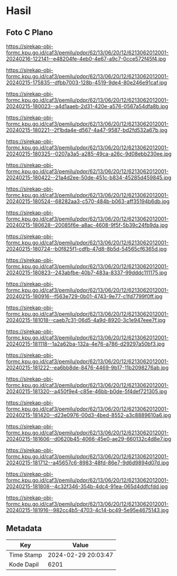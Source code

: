 # Hasil

## Foto C Plano

https://sirekap-obj-formc.kpu.go.id/caf3/pemilu/pdpr/62/13/06/20/12/6213062012001-20240216-122141--e48204fe-4eb0-4e67-a9c7-0cce572f45f4.jpg

https://sirekap-obj-formc.kpu.go.id/caf3/pemilu/pdpr/62/13/06/20/12/6213062012001-20240215-175835--dfbb7003-128b-4519-9de4-80e246e91caf.jpg

https://sirekap-obj-formc.kpu.go.id/caf3/pemilu/pdpr/62/13/06/20/12/6213062012001-20240215-180023--a4d1aaeb-2d31-420e-a576-0567a54dfa8b.jpg

https://sirekap-obj-formc.kpu.go.id/caf3/pemilu/pdpr/62/13/06/20/12/6213062012001-20240215-180221--2f1bda4e-d567-4a47-9587-bd2fd532a67b.jpg

https://sirekap-obj-formc.kpu.go.id/caf3/pemilu/pdpr/62/13/06/20/12/6213062012001-20240215-180325--0207a3a5-a285-49ca-a26c-9d08ebb230ee.jpg

https://sirekap-obj-formc.kpu.go.id/caf3/pemilu/pdpr/62/13/06/20/12/6213062012001-20240215-180422--21a4d2ee-50de-451c-b834-45285d459845.jpg

https://sirekap-obj-formc.kpu.go.id/caf3/pemilu/pdpr/62/13/06/20/12/6213062012001-20240215-180524--68282aa3-c570-484b-b063-aff35194b6db.jpg

https://sirekap-obj-formc.kpu.go.id/caf3/pemilu/pdpr/62/13/06/20/12/6213062012001-20240215-180628--20085f6e-a8ac-4608-9f5f-5b39c24fb9da.jpg

https://sirekap-obj-formc.kpu.go.id/caf3/pemilu/pdpr/62/13/06/20/12/6213062012001-20240215-180724--b0f825f1-cdfb-47d8-8b5d-54565cf6365d.jpg

https://sirekap-obj-formc.kpu.go.id/caf3/pemilu/pdpr/62/13/06/20/12/6213062012001-20240215-180823--243abfbe-40b7-483a-8337-99dddc111175.jpg

https://sirekap-obj-formc.kpu.go.id/caf3/pemilu/pdpr/62/13/06/20/12/6213062012001-20240215-180916--f563e729-0b01-4743-9e77-c1fd7799f0ff.jpg

https://sirekap-obj-formc.kpu.go.id/caf3/pemilu/pdpr/62/13/06/20/12/6213062012001-20240215-181018--caeb7c31-06d5-4a9d-8920-3c1e947eee7f.jpg

https://sirekap-obj-formc.kpu.go.id/caf3/pemilu/pdpr/62/13/06/20/12/6213062012001-20240215-181118--1a2a62ba-132a-4e76-a786-d29297a50bf3.jpg

https://sirekap-obj-formc.kpu.go.id/caf3/pemilu/pdpr/62/13/06/20/12/6213062012001-20240215-181222--ea6bb8de-8476-4469-9b17-11b2098276ab.jpg

https://sirekap-obj-formc.kpu.go.id/caf3/pemilu/pdpr/62/13/06/20/12/6213062012001-20240215-181320--a450f9e4-c85e-46bb-b0de-5f4def721305.jpg

https://sirekap-obj-formc.kpu.go.id/caf3/pemilu/pdpr/62/13/06/20/12/6213062012001-20240215-181420--d23e0976-00d3-4bed-8552-a3c8889610a6.jpg

https://sirekap-obj-formc.kpu.go.id/caf3/pemilu/pdpr/62/13/06/20/12/6213062012001-20240215-181606--d0620b45-4066-45e0-ae29-660132c4d8e7.jpg

https://sirekap-obj-formc.kpu.go.id/caf3/pemilu/pdpr/62/13/06/20/12/6213062012001-20240215-181712--a45657c6-8983-48fd-86e7-9d6d9894d07d.jpg

https://sirekap-obj-formc.kpu.go.id/caf3/pemilu/pdpr/62/13/06/20/12/6213062012001-20240215-181808--4c32f346-354b-4dc4-91ea-065d4ddfcfdd.jpg

https://sirekap-obj-formc.kpu.go.id/caf3/pemilu/pdpr/62/13/06/20/12/6213062012001-20240215-181916--982cc4b5-4703-4c14-bc49-5e95e4675143.jpg


## Metadata

| Key        | Value               |
| ---------- | ------------------- |
| Time Stamp | 2024-02-29 20:03:47 |
| Kode Dapil | 6201                |



